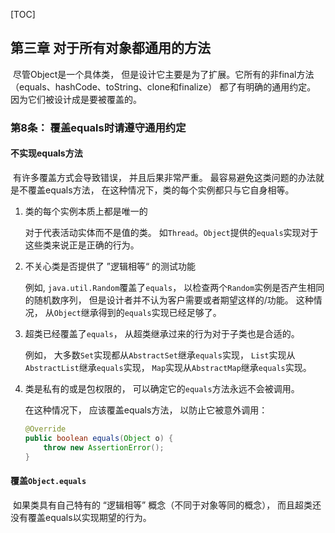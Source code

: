 [TOC]

## 第三章 对于所有对象都通用的方法

​	尽管Object是一个具体类， 但是设计它主要是为了扩展。它所有的非final方法（equals、hashCode、toString、clone和finalize） 都了有明确的通用约定。 因为它们被设计成是要被覆盖的。

### 第8条： 覆盖equals时请遵守通用约定

#### 不实现equals方法

​	有许多覆盖方式会导致错误， 并且后果非常严重。 最容易避免这类问题的办法就是不覆盖equals方法， 在这种情况下，类的每个实例都只与它自身相等。 

1. 类的每个实例本质上都是唯一的

   对于代表活动实体而不是值的类。 如`Thread`。`Object`提供的`equals`实现对于这些类来说正是正确的行为。

2. 不关心类是否提供了 ”逻辑相等“ 的测试功能

   例如, `java.util.Random`覆盖了`equals`， 以检查两个`Random`实例是否产生相同的随机数序列， 但是设计者并不认为客户需要或者期望这样的/功能。 这种情况， 从`Object`继承得到的`equals`实现已经足够了。

3. 超类已经覆盖了`equals`， 从超类继承过来的行为对于子类也是合适的。

   例如， 大多数`Set`实现都从`AbstractSet`继承`equals`实现， `List`实现从`AbstractList`继承`equals`实现， `Map`实现从`AbstractMap`继承`equals`实现。

4. 类是私有的或是包权限的， 可以确定它的`equals`方法永远不会被调用。 

   在这种情况下， 应该覆盖equals方法， 以防止它被意外调用：

   ```java
   @Override
   public boolean equals(Object o) {
       throw new AssertionError();
   }
   ```

#### 覆盖`Object.equals`

​	如果类具有自己特有的 “逻辑相等” 概念（不同于对象等同的概念）， 而且超类还没有覆盖equals以实现期望的行为。